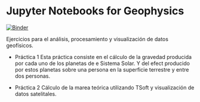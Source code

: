 # Jupyter Notebooks for Geophysics

[![Binder](https://mybinder.org/badge_logo.svg)](https://mybinder.org/v2/gh/ladominguez/Jupyter_Geophysics/master)

Ejercicios para el análisis, procesamiento y visualización de datos geofísicos. 
* Práctica 1
  Esta práctica consiste en el cálculo de la gravedad producida por cada uno de los planetas de e Sistema Solar. Y del efect producido por estos planetas sobre una persona en la superficie terrestre y entre dos personas. 
 
 * Práctica 2
  Cálculo de la marea teórica utilizando TSoft y visualización de datos satelitales.
